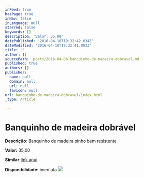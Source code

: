 ```yaml
---
inFeed: true
hasPage: true
inNav: false
inLanguage: null
starred: false
keywords: []
description: 'Valor: 35,00'
datePublished: '2016-04-18T19:32:42.034Z'
dateModified: '2016-04-18T19:32:41.093Z'
title: ''
author: []
sourcePath: _posts/2016-04-06-banquinho-de-madeira-dobravel.md
published: true
authors: []
publisher:
  name: null
  domain: null
  url: null
  favicon: null
url: banquinho-de-madeira-dobravel/index.html
_type: Article

---
```

# Banquinho de madeira dobrável

**Descrição:** Banquinho de madeira pinho bem resistente

**Valor:** 35,00

**Similar:**[link aqui][0]

**Disponibilidade:** imediata
![](https://the-grid-user-content.s3-us-west-2.amazonaws.com/b2ada1c8-ba2a-48cf-b08a-873b79a2c5dc.jpg)

[0]: http://produto.mercadolivre.com.br/MLB-688145538-banquinho-de-madeira-dobravel-_JM